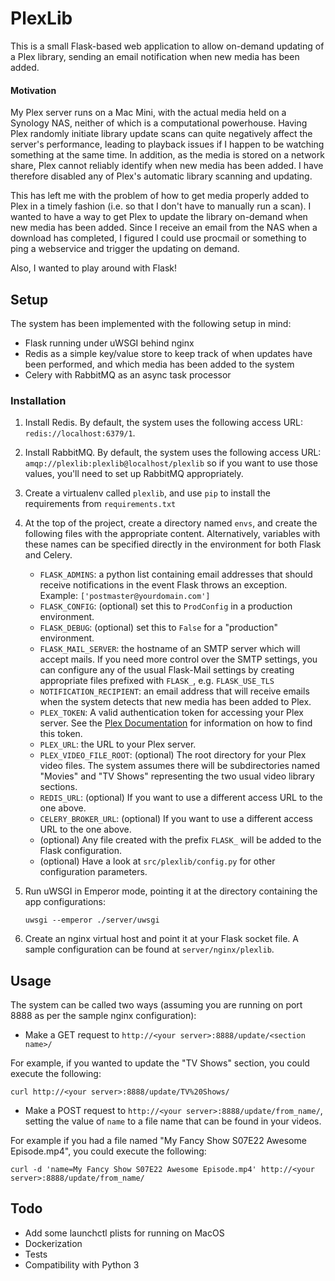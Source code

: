 # PlexLib

This is a small Flask-based web application to allow on-demand updating of a Plex library, sending an email notification when new media has been added.

#### Motivation

My Plex server runs on a Mac Mini, with the actual media held on a Synology NAS, neither of which is a computational powerhouse. Having Plex randomly initiate library update scans can quite negatively affect the server's performance, leading to playback issues if I happen to be watching something at the same time. In addition, as the media is stored on a network share, Plex cannot reliably identify when new media has been added. I have therefore disabled any of Plex's automatic library scanning and updating.

This has left me with the problem of how to get media properly added to Plex in a timely fashion (i.e. so that I don't have to manually run a scan). I wanted to have a way to get Plex to update the library on-demand when new media has been added. Since I receive an email from the NAS when a download has completed, I figured I could use procmail or something to ping a webservice and trigger the updating on demand.

Also, I wanted to play around with Flask!

## Setup

The system has been implemented with the following setup in mind:

* Flask running under uWSGI behind nginx
* Redis as a simple key/value store to keep track of when updates have been performed, and which media has been added to the system
* Celery with RabbitMQ as an async task processor  

### Installation

1. Install Redis. By default, the system uses the following access URL: `redis://localhost:6379/1`.
2. Install RabbitMQ. By default, the system uses the following access URL: `amqp://plexlib:plexlib@localhost/plexlib`
so if you want to use those values, you'll need to set up RabbitMQ appropriately.
3. Create a virtualenv called `plexlib`, and use `pip` to install the requirements from `requirements.txt`
4. At the top of the project, create a directory named `envs`, and create the following files with the appropriate content. Alternatively, variables with these names can be specified directly in the environment for both Flask and Celery.
    * `FLASK_ADMINS`: a python list containing email addresses that should receive notifications in the event Flask throws an exception. Example: `['postmaster@yourdomain.com']`
    * `FLASK_CONFIG`: (optional) set this to `ProdConfig` in a production environment.
    * `FLASK_DEBUG`: (optional) set this to `False` for a "production" environment.
    * `FLASK_MAIL_SERVER`: the hostname of an SMTP server which will accept mails. If you need more control over the SMTP settings, you can configure any of the usual Flask-Mail settings by creating appropriate files prefixed with `FLASK_`, e.g. `FLASK_USE_TLS`
    * `NOTIFICATION_RECIPIENT`: an email address that will receive emails when the system detects that new media has been added to Plex.
    * `PLEX_TOKEN`: A valid authentication token for accessing your Plex server. See the [Plex Documentation](https://support.plex.tv/articles/204059436-finding-an-authentication-token-x-plex-token/) for information on how to find this token.
    * `PLEX_URL`: the URL to your Plex server.
    * `PLEX_VIDEO_FILE_ROOT`: (optional) The root directory for your Plex video files. The system assumes there will be subdirectories named "Movies" and "TV Shows" representing the two usual video library sections.
    * `REDIS_URL`: (optional) If you want to use a different access URL to the one above.
    * `CELERY_BROKER_URL`: (optional) If you want to use a different access URL to the one above.
    * (optional) Any file created with the prefix `FLASK_` will be added to the Flask configuration.
    * (optional) Have a look at `src/plexlib/config.py` for other configuration parameters.
5. Run uWSGI in Emperor mode, pointing it at the directory containing the app configurations:
    
    `uwsgi --emperor ./server/uwsgi`

6. Create an nginx virtual host and point it at your Flask socket file. A sample configuration can be found at `server/nginx/plexlib`.

## Usage

The system can be called two ways (assuming you are running on port 8888 as per the sample nginx configuration):

* Make a GET request to `http://<your server>:8888/update/<section name>/`

For example, if you wanted to update the "TV Shows" section, you could execute the following:

`curl http://<your server>:8888/update/TV%20Shows/`

* Make a POST request to `http://<your server>:8888/update/from_name/`, setting the value of `name` to a file name that can be found in your videos.

For example if you had a file named "My Fancy Show S07E22 Awesome Episode.mp4", you could execute the following:

`curl -d 'name=My Fancy Show S07E22 Awesome Episode.mp4' http://<your server>:8888/update/from_name/`

## Todo

* Add some launchctl plists for running on MacOS
* Dockerization
* Tests
* Compatibility with Python 3
